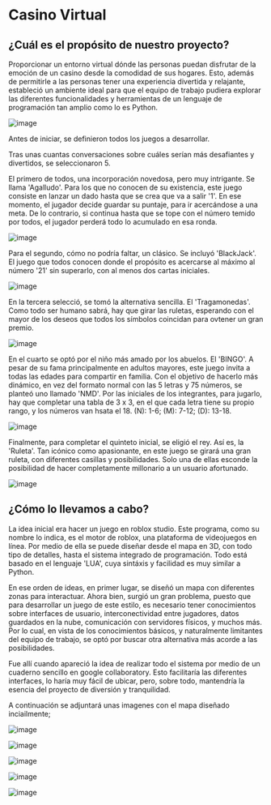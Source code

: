 # Casino Virtual

## ¿Cuál es el propósito de nuestro proyecto?

Proporcionar un entorno virtual dónde las personas puedan disfrutar de la emoción de un casino desde la comodidad de sus hogares.
Esto, además de permitirle a las personas tener una experiencia divertida y relajante, estableció un ambiente ideal para que el equipo de trabajo pudiera explorar las diferentes funcionalidades y herramientas de un lenguaje de programación tan amplio como lo es Python. 

![image](https://github.com/NicolasSanchez09/Casino-Virtual/assets/145717659/6fab8ecf-299d-453a-89c3-74a1793ed000)

Antes de iniciar, se definieron todos los juegos a desarrollar.

Tras unas cuantas conversaciones sobre cuáles serían más desafiantes y divertidos, se seleccionaron 5.

El primero de todos, una incorporación novedosa, pero muy intrigante. Se llama 'Agalludo'. Para los que no conocen de su existencia, este juego consiste en lanzar un dado hasta que se crea que va a salir '1'. En ese momento, el jugador decide guardar su puntaje, para ir acercándose a una meta. De lo contrario, si continua hasta que se tope con el número temido por todos, el jugador perderá todo lo acumulado en esa ronda.

![image](https://github.com/NicolasSanchez09/Casino-Virtual/assets/145717659/7a419d6f-aae5-4abf-82c0-1c304edbfde1)

Para el segundo, cómo no podría faltar, un clásico. Se incluyó 'BlackJack'. El juego que todos conocen donde el propósito es acercarse al máximo al número '21' sin superarlo, con al menos dos cartas iniciales.

![image](https://github.com/NicolasSanchez09/Casino-Virtual/assets/145717659/7a552b67-7bc7-4bd1-ac61-746a30a83270)

En la tercera selecció, se tomó la alternativa sencilla. El 'Tragamonedas'. Como todo ser humano sabrá, hay que girar las ruletas, esperando con el mayor de los deseos que todos los símbolos coincidan para ovtener un gran premio.

![image](https://github.com/NicolasSanchez09/Casino-Virtual/assets/145717659/3bf860c2-b8e9-4c63-aa3e-d7bbb59c6324)


En el cuarto se optó por el niño más amado por los abuelos. El 'BINGO'. A pesar de su fama principalmente en adultos mayores, este juego invita a todas las edades para compartir en familia. Con el objetivo de hacerlo más dinámico, en vez del formato normal con las 5 letras y 75 números, se planteó uno llamado 'NMD'. Por las iniciales de los integrantes, para jugarlo, hay que completar una tabla de 3 x 3, en el que cada letra tiene su propio rango, y los números van hsata el 18. (N): 1-6; (M): 7-12; (D): 13-18. 

![image](https://github.com/NicolasSanchez09/Casino-Virtual/assets/145717659/62bdb206-99fd-4d52-b4e8-e2be9bf7f5b7)

Finalmente, para completar el quinteto inicial, se eligió el rey. Así es, la 'Ruleta'. Tan icónico como apasionante, en este juego se girará una gran ruleta, con diferentes casillas y posibilidades. Solo una de ellas esconde la posibilidad de hacer completamente millonario a un usuario afortunado.

![image](https://github.com/NicolasSanchez09/Casino-Virtual/assets/145717659/cf414b7e-fec1-4680-9bda-e3b362169307)

## ¿Cómo lo llevamos a cabo?

La idea inicial era hacer un juego en roblox studio. Este programa, como su nombre lo indica, es el motor de roblox, una plataforma de videojuegos en línea. Por medio de ella se puede diseñar desde el mapa en 3D, con todo tipo de detalles, hasta el sistema integrado de programación. Todo está basado en el lenguaje 'LUA', cuya sintáxis y facilidad es muy similar a Python.

En ese orden de ideas, en primer lugar, se diseñó un mapa con diferentes zonas para interactuar. Ahora bien, surgió un gran problema, puesto que para desarrollar un juego de este estilo, es necesario tener conocimientos sobre interfaces de usuario, interconectividad entre jugadores, datos guardados en la nube, comunicación con servidores físicos, y muchos más. Por lo cual, en vista de los conocimientos básicos, y naturalmente limitantes del equipo de trabajo, se optó por buscar otra alternativa más acorde a las posibilidades.

Fue allí cuando apareció la idea de realizar todo el sistema por medio de un cuaderno sencillo en google collaboratory. Esto facilitaría las diferentes interfaces, lo haría muy fácil de ubicar, pero, sobre todo, mantendría la esencia del proyecto de diversión y tranquilidad.

A continuación se adjuntará unas imagenes con el mapa diseñado inciailmente;

![image](https://github.com/NicolasSanchez09/Casino-Virtual/assets/145717659/2e5cdb7a-e94a-4ff7-ab8b-67f04f39b0e4)

![image](https://github.com/NicolasSanchez09/Casino-Virtual/assets/145717659/42d1ef0c-6d1e-4b4d-88d8-e1c2aa3a5eb3)

![image](https://github.com/NicolasSanchez09/Casino-Virtual/assets/145717659/0626d5a5-92e1-49cb-bc3b-b32863184cf1)

![image](https://github.com/NicolasSanchez09/Casino-Virtual/assets/145717659/f48466d5-3989-4555-910c-b386cd85c3d5)

![image](https://github.com/NicolasSanchez09/Casino-Virtual/assets/145717659/a4f35922-5e89-4e2a-9a9e-1f9e8e01083b)










